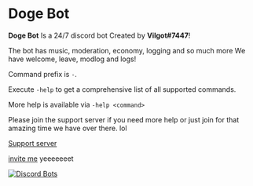 # Doge Bot

**Doge Bot** Is a 24/7 discord bot Created by **Vilgot#7447**!

The bot has music, moderation, economy, logging and so much more
We have welcome, leave, modlog and logs!

Command prefix is `-`.

Execute `-help` to get a comprehensive list of all supported commands.

More help is available via `-help <command>`


Please join the support server if you need more help or just join for that amazing time we have over there. lol

[Support server](https://discord.gg/xRGQBbw)

[invite me](https://discordapp.com/oauth2/authorize?client_id=454285151531433984&permissions=8&scope=bot)
yeeeeeeet


[![Discord Bots](https://discordbots.org/api/widget/454285151531433984.svg)](https://discordbots.org/bot/454285151531433984)
